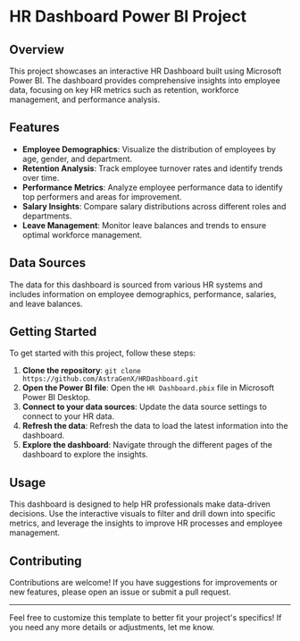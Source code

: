 # HR Dashboard Power BI Project

## Overview
This project showcases an interactive HR Dashboard built using Microsoft Power BI. The dashboard provides comprehensive insights into employee data, focusing on key HR metrics such as retention, workforce management, and performance analysis.

## Features
- **Employee Demographics**: Visualize the distribution of employees by age, gender, and department.
- **Retention Analysis**: Track employee turnover rates and identify trends over time.
- **Performance Metrics**: Analyze employee performance data to identify top performers and areas for improvement.
- **Salary Insights**: Compare salary distributions across different roles and departments.
- **Leave Management**: Monitor leave balances and trends to ensure optimal workforce management.

## Data Sources
The data for this dashboard is sourced from various HR systems and includes information on employee demographics, performance, salaries, and leave balances.

## Getting Started
To get started with this project, follow these steps:
1. **Clone the repository**: `git clone https://github.com/AstraGenX/HRDashboard.git`
2. **Open the Power BI file**: Open the `HR Dashboard.pbix` file in Microsoft Power BI Desktop.
3. **Connect to your data sources**: Update the data source settings to connect to your HR data.
4. **Refresh the data**: Refresh the data to load the latest information into the dashboard.
5. **Explore the dashboard**: Navigate through the different pages of the dashboard to explore the insights.

## Usage
This dashboard is designed to help HR professionals make data-driven decisions. Use the interactive visuals to filter and drill down into specific metrics, and leverage the insights to improve HR processes and employee management.

## Contributing
Contributions are welcome! If you have suggestions for improvements or new features, please open an issue or submit a pull request.

---

Feel free to customize this template to better fit your project's specifics! If you need any more details or adjustments, let me know.
